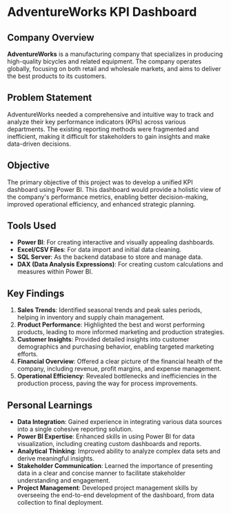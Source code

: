 # AdventureWorks KPI Dashboard

## Company Overview
**AdventureWorks** is a manufacturing company that specializes in producing high-quality bicycles and related equipment. The company operates globally, focusing on both retail and wholesale markets, and aims to deliver the best products to its customers.

## Problem Statement
AdventureWorks needed a comprehensive and intuitive way to track and analyze their key performance indicators (KPIs) across various departments. The existing reporting methods were fragmented and inefficient, making it difficult for stakeholders to gain insights and make data-driven decisions.

## Objective
The primary objective of this project was to develop a unified KPI dashboard using Power BI. This dashboard would provide a holistic view of the company's performance metrics, enabling better decision-making, improved operational efficiency, and enhanced strategic planning.

## Tools Used
- **Power BI**: For creating interactive and visually appealing dashboards.
- **Excel/CSV Files**: For data import and initial data cleaning.
- **SQL Server**: As the backend database to store and manage data.
- **DAX (Data Analysis Expressions)**: For creating custom calculations and measures within Power BI.

## Key Findings
1. **Sales Trends**: Identified seasonal trends and peak sales periods, helping in inventory and supply chain management.
2. **Product Performance**: Highlighted the best and worst performing products, leading to more informed marketing and production strategies.
3. **Customer Insights**: Provided detailed insights into customer demographics and purchasing behavior, enabling targeted marketing efforts.
4. **Financial Overview**: Offered a clear picture of the financial health of the company, including revenue, profit margins, and expense management.
5. **Operational Efficiency**: Revealed bottlenecks and inefficiencies in the production process, paving the way for process improvements.

## Personal Learnings
- **Data Integration**: Gained experience in integrating various data sources into a single cohesive reporting solution.
- **Power BI Expertise**: Enhanced skills in using Power BI for data visualization, including creating custom dashboards and reports.
- **Analytical Thinking**: Improved ability to analyze complex data sets and derive meaningful insights.
- **Stakeholder Communication**: Learned the importance of presenting data in a clear and concise manner to facilitate stakeholder understanding and engagement.
- **Project Management**: Developed project management skills by overseeing the end-to-end development of the dashboard, from data collection to final deployment.
